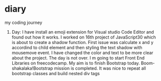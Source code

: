# diary
my coding journey
1. Day: I have install an emoji extension for Visual 
studio Code Editor and found out how it works. I worked on 16th project of JavaScript30 which is about to create a shadow function. First issue was calculate x and y accordind to child element and then styling the text shadow with mousemove event. I have changed the color and text to be more clear about the project. The day is not over. I m going to start Front End Libraries on freecodecamp. My aim is to finish Bootstrap today. 
Boom-shakalaka!Bootstrap mission is completed. It was nice to repeat all bootstrap classes and build nested div tags
